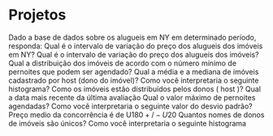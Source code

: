 # Projetos
Dado a base de dados sobre os alugueis em NY em determinado período, responda:
Qual é o intervalo de variação do preço dos alugueis dos imóveis em NY?
Qual é o intervalo de variação do preço dos alugueis dos imóveis?
Qual a distribuição dos imóveis de acordo com o número mínimo de pernoites que podem ser agendado?
Qual a média e a mediana de imóveis cadastrado por host (dono do imóvel)?
Como você interpretaria o seguinte histograma?
Como os imóveis estão distribuídos pelos donos ( host )?
Qual a data mais recente da última avaliação
Qual o valor máximo de pernoites agendadas?
Como você interpretaria o seguinte valor do desvio padrão? Preço medio da concorrência é de U$180 +/- U$20
Quantos nomes de donos de imóveis são únicos?
Como você interpretaria o seguinte histograma

